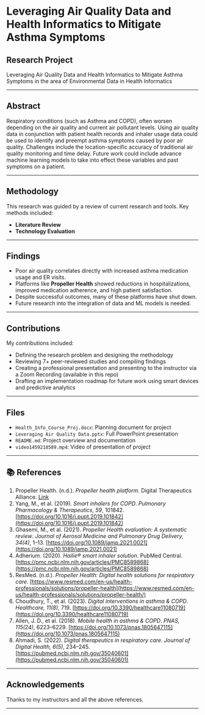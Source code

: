 # Leveraging Air Quality Data and Health Informatics to Mitigate Asthma Symptoms

## Research Project

Leveraging Air Quality Data and Health Informatics to Mitigate Asthma Symptoms in the area of Environmental Data in Health Informatics 

---

## Abstract

Respiratory conditions (such as Asthma and COPD), often worsen depending on the air quality and current air pollutant levels. Using air quality data in conjunction with patient health records and inhaler usage data could be used to identify and preempt asthma symptoms caused by poor air quality. Challenges include the location-specific accuracy of traditional air quality monitoring and time delay. Future work could include advance machine learning models to take into effect these variables and past symptoms on a patient. 

---

## Methodology

This research was guided by a review of current research and tools. Key methods included:

- **Literature Review**
- **Technology Evaluation**

---

## Findings

- Poor air quality correlates directly with increased asthma medication usage and ER visits.
- Platforms like **Propeller Health** showed reductions in hospitalizations, improved medication adherence, and high patient satisfaction.
- Despite successful outcomes, many of these platforms have shut down.
- Future research into the integration of data and ML models is needed. 

---

## Contributions

 My contributions included:

- Defining the research problem and designing the methodology
- Reviewing 7+ peer-reviewed studies and compiling findings
- Creating a professional presentation and presenting to the instructor via a Zoom Recording (available in this repo)
- Drafting an implementation roadmap for future work using smart devices and predictive analytics

---

## Files

- `Health_Info_Course_Proj.docx`: Planning document for project
- `Leveraging Air Quality Data.pptx`: Full PowerPoint presentation
- `README.md`: Project overview and documentation
- `video1459218589.mp4`: Video of presentation of project

---

## 📚 References

1. Propeller Health. (n.d.). *Propeller health platform*. Digital Therapeutics Alliance. [Link](https://dtxalliance.org/products/propeller/)
2. Yang, M., et al. (2019). *Smart inhalers for COPD*. *Pulmonary Pharmacology & Therapeutics, 59*, 101842. [https://doi.org/10.1016/j.pupt.2019.101842](https://doi.org/10.1016/j.pupt.2019.101842)
3. Ghasemi, M., et al. (2021). *Propeller Health evaluation: A systematic review*. *Journal of Aerosol Medicine and Pulmonary Drug Delivery, 34(4)*, 1–13. [https://doi.org/10.1089/jamp.2021.0021](https://doi.org/10.1089/jamp.2021.0021)
4. Adherium. (2020). *Hailie® smart inhaler solution*. PubMed Central. [https://pmc.ncbi.nlm.nih.gov/articles/PMC8589868](https://pmc.ncbi.nlm.nih.gov/articles/PMC8589868)
5. ResMed. (n.d.). *Propeller Health: Digital health solutions for respiratory care*. [https://www.resmed.com/en-us/health-professionals/solutions/propeller-health](https://www.resmed.com/en-us/health-professionals/solutions/propeller-health/)
6. Choudhury, T., et al. (2023). *Digital interventions in asthma & COPD*. *Healthcare, 11(8)*, 719. [https://doi.org/10.3390/healthcare11080719](https://doi.org/10.3390/healthcare11080719)
7. Allen, J. D., et al. (2018). *Mobile health in asthma & COPD*. *PNAS, 115(24)*, 6223–6229. [https://doi.org/10.1073/pnas.1805647115](https://doi.org/10.1073/pnas.1805647115)
8. Ahmadi, S. (2022). *Digital therapeutics in respiratory care*. *Journal of Digital Health, 6(5)*, 234–245. [https://pubmed.ncbi.nlm.nih.gov/35040601](https://pubmed.ncbi.nlm.nih.gov/35040601)

---

## Acknowledgements

Thanks to my instructors and all the above references. 

---

